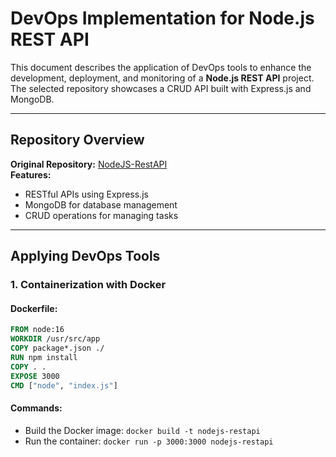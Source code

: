 # DevOps Implementation for Node.js REST API

This document describes the application of DevOps tools to enhance the development, deployment, and monitoring of a **Node.js REST API** project. The selected repository showcases a CRUD API built with Express.js and MongoDB.

---

## Repository Overview

**Original Repository:** [NodeJS-RestAPI](https://github.com/TaniaLDavidson/NodeJS-RestAPI)  
**Features:**
- RESTful APIs using Express.js
- MongoDB for database management
- CRUD operations for managing tasks

---

## Applying DevOps Tools

### 1. **Containerization with Docker**

#### Dockerfile:
```dockerfile
FROM node:16
WORKDIR /usr/src/app
COPY package*.json ./
RUN npm install
COPY . .
EXPOSE 3000
CMD ["node", "index.js"]
```

#### **Commands:**
- Build the Docker image:
`docker build -t nodejs-restapi`
- Run the container:
`docker run -p 3000:3000 nodejs-restapi`

